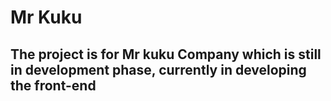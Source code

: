 # Mr Kuku

##  The project is for Mr kuku Company which is still in development phase, currently in developing the front-end
